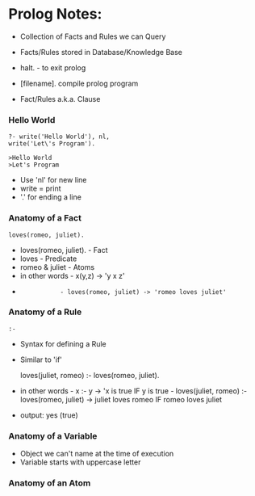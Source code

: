 # Prolog Notes:
* Collection of Facts and Rules we can Query
* Facts/Rules stored in Database/Knowledge Base

* halt. - to exit prolog
* [filename]. compile prolog program

* Fact/Rules a.k.a. Clause

### Hello World
	?- write('Hello World'), nl,
	write('Let\'s Program').

	>Hello World
	>Let's Program

* Use 'nl' for new line
* write = print
* '.' for ending a line

### Anatomy of a Fact
	loves(romeo, juliet).

* loves(romeo, juliet). - Fact
* loves - Predicate
* romeo & juliet - Atoms
* in other words - x(y,z) -> 'y x z'
*     	  		 - loves(romeo, juliet) -> 'romeo loves juliet'

### Anatomy of a Rule
	:-

* Syntax for defining a Rule
* Similar to 'if'
 
	loves(juliet, romeo) :- loves(romeo, juliet).

* in other words - x :- y -> 'x is true IF y is true
	   		 	 - loves(juliet, romeo) :- loves(romeo, juliet) -> juliet loves romeo IF romeo loves juliet
* output: yes (true)

### Anatomy of a Variable
* Object we can't name at the time of execution
* Variable starts with uppercase letter

### Anatomy of an Atom









